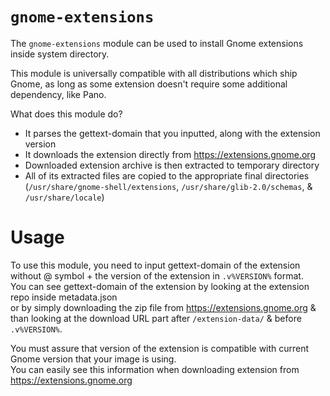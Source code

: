 # `gnome-extensions`

The `gnome-extensions` module can be used to install Gnome extensions inside system directory.

This module is universally compatible with all distributions which ship Gnome, as long as some extension doesn't require some additional dependency, like Pano.

What does this module do?
- It parses the gettext-domain that you inputted, along with the extension version
- It downloads the extension directly from https://extensions.gnome.org
- Downloaded extension archive is then extracted to temporary directory
- All of its extracted files are copied to the appropriate final directories  
  (`/usr/share/gnome-shell/extensions`, `/usr/share/glib-2.0/schemas`, & `/usr/share/locale`)

# Usage

To use this module, you need to input gettext-domain of the extension without @ symbol + the version of the extension in `.v%VERSION%` format.  
You can see gettext-domain of the extension by looking at the extension repo inside metadata.json  
or by simply downloading the zip file from https://extensions.gnome.org & than looking at the download URL part after `/extension-data/` & before `.v%VERSION%`.

You must assure that version of the extension is compatible with current Gnome version that your image is using.  
You can easily see this information when downloading extension from https://extensions.gnome.org
